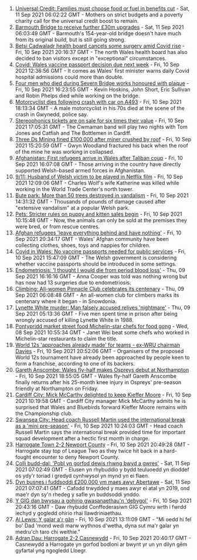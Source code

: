 1. [Universal Credit: Families must choose food or fuel in benefits cut](https://www.bbc.co.uk/news/uk-wales-58501219?at_medium=RSS&at_campaign=KARANGA) - Sat, 11 Sep 2021 06:02:22 GMT - Mothers on strict budgets and a poverty charity call for the universal credit boost to remain.
2. [Barmouth Bridge to receive further £30m upgrades](https://www.bbc.co.uk/news/uk-wales-58517351?at_medium=RSS&at_campaign=KARANGA) - Sat, 11 Sep 2021 06:03:49 GMT - Barmouth's 154-year-old bridge doesn't have much from its original build, but is still going strong.
3. [Betsi Cadwaladr health board cancels some surgery amid Covid rise](https://www.bbc.co.uk/news/uk-wales-58521865?at_medium=RSS&at_campaign=KARANGA) - Fri, 10 Sep 2021 20:16:37 GMT - The north Wales health board has also decided to ban visitors except in "exceptional" circumstances.
4. [Covid: Wales vaccine passport decision due next week](https://www.bbc.co.uk/news/uk-wales-58515771?at_medium=RSS&at_campaign=KARANGA) - Fri, 10 Sep 2021 12:36:56 GMT - It comes as Wales' first minister warns daily Covid hospital admissions could more than double.
5. [Four men who died during Severn Bridge works honoured with plaque](https://www.bbc.co.uk/news/uk-england-bristol-58512223?at_medium=RSS&at_campaign=KARANGA) - Fri, 10 Sep 2021 16:23:55 GMT - Kevin Hoskins, John Short, Eric Sullivan and Robin Phelps died while working on the bridge.
6. [Motorcyclist dies following crash with car on A493](https://www.bbc.co.uk/news/uk-wales-58523053?at_medium=RSS&at_campaign=KARANGA) - Fri, 10 Sep 2021 18:13:34 GMT - A male motorcyclist in his 70s died at the scene of the crash in Gwynedd, police say.
7. [Stereophonics tickets are on sale for six times their value](https://www.bbc.co.uk/news/uk-wales-58521295?at_medium=RSS&at_campaign=KARANGA) - Fri, 10 Sep 2021 17:05:31 GMT - The Cwmaman band will play two nights with Tom Jones and Catfish and The Bottlemen in Cardiff.
8. [Three Ds Mining fined £100,000 after miner crushed by roof](https://www.bbc.co.uk/news/uk-wales-58521289?at_medium=RSS&at_campaign=KARANGA) - Fri, 10 Sep 2021 15:20:59 GMT - Gwyn Woodland fractured his back when the roof of the mine he was working in collapsed.
9. [Afghanistan: First refugees arrive in Wales after Taliban coup](https://www.bbc.co.uk/news/uk-wales-58510294?at_medium=RSS&at_campaign=KARANGA) - Fri, 10 Sep 2021 16:07:08 GMT - Those arriving in the country have directly supported Welsh-based armed forces in Afghanistan.
10. [9/11: Husband of Welsh victim to be played in Netflix film](https://www.bbc.co.uk/news/uk-wales-58508603?at_medium=RSS&at_campaign=KARANGA) - Fri, 10 Sep 2021 12:09:06 GMT - Charles Wolf's wife Katherine was killed while working in the World Trade Center's north tower.
11. [Bute park: More than 50 trees destroyed in vandalism](https://www.bbc.co.uk/news/uk-wales-58517349?at_medium=RSS&at_campaign=KARANGA) - Fri, 10 Sep 2021 14:31:32 GMT - Thousands of pounds of damage caused after "extensive vandalism" at a popular Welsh park.
12. [Pets: Stricter rules on puppy and kitten sales begin](https://www.bbc.co.uk/news/uk-wales-58506816?at_medium=RSS&at_campaign=KARANGA) - Fri, 10 Sep 2021 10:15:48 GMT - Now, the animals can only be sold at the premises they were bred, or from rescue centres.
13. [Afghan refugees 'leave everything behind and have nothing'](https://www.bbc.co.uk/news/uk-wales-58523870?at_medium=RSS&at_campaign=KARANGA) - Fri, 10 Sep 2021 20:34:17 GMT - Wales' Afghan community have been collecting clothes, shoes, toys and nappies for children.
14. [Covid in Wales: No vaccine passports needed for public services](https://www.bbc.co.uk/news/uk-wales-58521379?at_medium=RSS&at_campaign=KARANGA) - Fri, 10 Sep 2021 15:47:09 GMT - The Welsh government is considering whether vaccine passports should be introduced in some settings.
15. [Endometriosis: 'I thought I would die from period blood loss'](https://www.bbc.co.uk/news/uk-wales-58506814?at_medium=RSS&at_campaign=KARANGA) - Thu, 09 Sep 2021 16:16:16 GMT - Anna Cooper was told was nothing wrong but has now had 13 surgeries due to endometriosis.
16. [Climbing: All-women Pinnacle Club celebrates its centenary](https://www.bbc.co.uk/news/uk-wales-58496185?at_medium=RSS&at_campaign=KARANGA) - Thu, 09 Sep 2021 06:08:48 GMT - An all-women club for climbers marks its centenary where it began - in Snowdonia.
17. [Lynette White murder: Man falsely accused relives 'nightmare'](https://www.bbc.co.uk/news/uk-wales-58493595?at_medium=RSS&at_campaign=KARANGA) - Thu, 09 Sep 2021 05:13:36 GMT - Five men spent time in prison after being wrongly accused of killing Lynette White in 1988.
18. [Pontypridd market street food Michelin-star chefs for food gong](https://www.bbc.co.uk/news/uk-wales-58487867?at_medium=RSS&at_campaign=KARANGA) - Wed, 08 Sep 2021 10:55:34 GMT - Janet Wei beat some chefs who worked in Michelin-star restaurants to claim the title.
19. [World 12s 'approaches already made' for teams - ex-WRU chairman Davies](https://www.bbc.co.uk/sport/rugby-union/58522644?at_medium=RSS&at_campaign=KARANGA) - Fri, 10 Sep 2021 20:52:06 GMT - Organisers of the proposed World 12s tournament have already been approached by people keen to form a franchise, according to one of its backers.
20. [Gareth Anscombe: Wales fly-half makes Ospreys debut at Northampton](https://www.bbc.co.uk/sport/rugby-union/58503832?at_medium=RSS&at_campaign=KARANGA) - Fri, 10 Sep 2021 18:55:05 GMT - Wales fly-half Gareth Anscombe finally returns after his 25-month knee injury in Ospreys' pre-season friendly at Northampton on Friday.
21. [Cardiff City: Mick McCarthy delighted to keep Kieffer Moore](https://www.bbc.co.uk/sport/football/58515815?at_medium=RSS&at_campaign=KARANGA) - Fri, 10 Sep 2021 10:19:58 GMT - Cardiff City manager Mick McCarthy admits he is surprised that Wales and Bluebirds forward Kieffer Moore remains with the Championship club.
22. [Swansea City: Head coach Russell Martin used the international break as a 'mini pre-season'](https://www.bbc.co.uk/sport/football/58514273?at_medium=RSS&at_campaign=KARANGA) - Fri, 10 Sep 2021 10:24:03 GMT - Head coach Russell Martin says the international break provided time for important squad development after a hectic first month in charge.
23. [Harrogate Town 2-2 Newport County](https://www.bbc.co.uk/sport/football/58430412?at_medium=RSS&at_campaign=KARANGA) - Fri, 10 Sep 2021 20:49:28 GMT - Harrogate stay top of League Two as they twice hit back in a hard-fought encounter to deny Newport County.
24. [Colli budd-dal: 'Pobl yn gorfod dewis rhwng bwyd a gwres'](https://www.bbc.co.uk/newyddion/58521419?at_medium=RSS&at_campaign=KARANGA) - Sat, 11 Sep 2021 07:02:49 GMT - Elusen yn rhybuddio y bydd teuluoedd yn dioddef os ydy'r toriad i gredyd cynhwysol yn mynd yn ei flaen.
25. [Dyn busnes i fuddsoddi £200,000 ym maes awyr Abertawe](https://www.bbc.co.uk/newyddion/58520903?at_medium=RSS&at_campaign=KARANGA) - Sat, 11 Sep 2021 07:07:41 GMT - Cafodd trwydded y maes awyr ei atal yn 2019, ond mae'r dyn sy'n rhedeg y safle yn buddsoddi ynddo.
26. [Y GIG dan bwysau a gohirio gwasanaethau'n 'debygol'](https://www.bbc.co.uk/newyddion/58516493?at_medium=RSS&at_campaign=KARANGA) - Fri, 10 Sep 2021 20:43:16 GMT - Daw rhybudd Conffederasiwn GIG Cymru wrth i fwrdd iechyd y gogledd ohirio rhai llawdriniaethau.
27. [Al Lewis: Y galar a'r gân](https://www.bbc.co.uk/newyddion/58506559?at_medium=RSS&at_campaign=KARANGA) - Fri, 10 Sep 2021 13:11:09 GMT - "Mi oedd hi fel bo' Dad 'mond wedi marw wythnos d'wetha, dyna sut ma'r galar yn medru'ch taro chi weithie."
28. [Adran Dau: Harrogate 2-2 Casnewydd](https://www.bbc.co.uk/newyddion/58523747?at_medium=RSS&at_campaign=KARANGA) - Fri, 10 Sep 2021 20:40:17 GMT - Casnewydd a Harrogate yn gorfod bodloni ar bwynt yr un yn dilyn gêm gyfartal yng ngogledd Lloegr.
